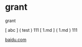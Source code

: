 grant
=====

grant

[ abc ]        ( test ) 111
[ 1.md ]        ( 1.md ) 111

[baidu.com](http://baidu.com)